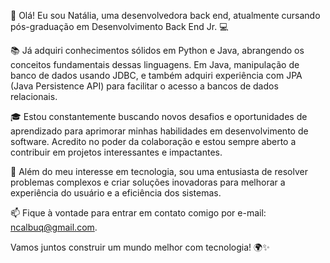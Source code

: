 👋 Olá! Eu sou Natália, uma desenvolvedora back end, atualmente cursando pós-graduação em Desenvolvimento Back End Jr. 💻

📚 Já adquiri conhecimentos sólidos em Python e Java, abrangendo os conceitos fundamentais dessas linguagens. Em Java, manipulação de banco de dados usando JDBC, 
e também adquiri experiência com JPA (Java Persistence API) para facilitar o acesso a bancos de dados relacionais.

🎓 Estou constantemente buscando novos desafios e oportunidades de aprendizado para aprimorar minhas habilidades em desenvolvimento de software. 
Acredito no poder da colaboração e estou sempre aberto a contribuir em projetos interessantes e impactantes.

🚀 Além do meu interesse em tecnologia, sou uma entusiasta de resolver problemas complexos e criar soluções inovadoras para melhorar a experiência do usuário e a eficiência dos sistemas.

📫 Fique à vontade para entrar em contato comigo por e-mail: ncalbuq@gmail.com.

Vamos juntos construir um mundo melhor com tecnologia! 🌍✨

